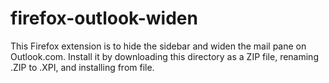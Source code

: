 # firefox-outlook-widen
This Firefox extension is to hide the sidebar and widen the mail pane on Outlook.com. Install it by downloading this directory as a ZIP file, renaming .ZIP to .XPI, and installing from file. 
